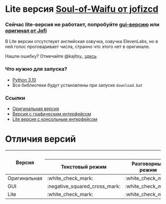 # Lite версия [Soul-of-Waifu от jofizcd](https://github.com/jofizcd/Soul-of-Waifu)
### Сейчас lite-версия не работает, попробуйте [gui-версию](https://github.com/Kajitsy/Soul-of-Waifu-Fork/tree/gui) или [оригинал от Jofi](https://github.com/jofizcd/Soul-of-Waifu)

В Lite версии отсутствует английская озвучка, озвучка ElevenLabs, но в ней голос проговаривает числа, странно что этого нет в оригинале.

Нашли ошибку? Отмечайте @kajitsy_ [здесь](https://discord.gg/6UvYzBKCZK)

### Что нужно для запуска?
- [Python 3.10](https://www.python.org/downloads/release/python-3100/)
- Все библиотеки будут установлены при запуске `download.bat`
### Ссылки
- [Оригинальная версия](https://github.com/jofizcd/Soul-of-Waifu)
- [Версия с графическим интерфейсом](https://github.com/Kajitsy/Soul-of-Waifu-Fork/tree/gui)
- [Lite версия с консольным интерфейсом](https://github.com/Kajitsy/Soul-of-Waifu-Fork/tree/lite)
# Отличия версий
<table>
  <thead>
    <tr>
      <th rowspan="2">Версия</th>
      <th colspan="6">Возможности</th>
      <th colspan="1">Работает?</th>
    </tr>
    <tr>
      <th>Текстовый режим</th>
      <th>Разговорный режим</th>
      <th>Озвучка Silero TTS</th>
      <th>Озвучка ElevenLabs</th>
      <th>Графический интерфейс</th>
      <th>Консольный интерфейс</th>
      <th></th>
    </tr>
  </thead>
  <tbody>
    <tr>
      <td rowspan="1">Оригинальная</td>
      <td>:white_check_mark:</td>
      <td>:white_check_mark:</td>
      <td>:white_check_mark:</td>
      <td>:white_check_mark:</td>
      <td>:negative_squared_cross_mark:</td>
      <td>:white_check_mark:</td>
      <td>:negative_squared_cross_mark:</td>
    </tr>
    <tr>
      <td rowspan="1">GUI</td>
      <td>:negative_squared_cross_mark:</td>
      <td>:white_check_mark:</td>
      <td>:white_check_mark:</td>
      <td>:negative_squared_cross_mark:</td>
      <td>:white_check_mark:</td>
      <td>:negative_squared_cross_mark:</td>
      <td>:white_check_mark:</td>
    </tr>
      <td rowspan="1">Lite</td>
      <td>:white_check_mark:</td>
      <td>:white_check_mark:</td>
      <td>:white_check_mark:</td>
      <td>:negative_squared_cross_mark:</td>
      <td>:negative_squared_cross_mark:</td>
      <td>:white_check_mark:</td>
      <td>:negative_squared_cross_mark:</td>
  </tbody>
